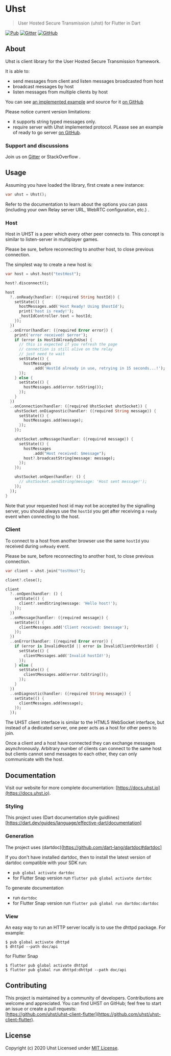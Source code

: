 # Uhst

> User Hosted Secure Transmission (uhst) for Flutter in Dart

[![Pub](https://img.shields.io/pub/v/uhst.svg)](https://pub.dartlang.org/packages/uhst)
[![Gitter](https://badges.gitter.im/uhst/community.svg)](https://gitter.im/uhst/community?utm_source=badge&utm_medium=badge&utm_campaign=pr-badge)
[![GitHub](https://img.shields.io/github/license/uhst/uhst-client-flutter)](LICENSE)

## About

Uhst is client library for the User Hosted Secure Transmission framework.

It is able to:

- send messages from client and listen messages broadcasted from host
- broadcast messages by host
- listen messages from multiple clients by host

You can see [an implemented example](http://docs.uhst.io/uhst-client-flutter/) and source for it [on GitHub](https://github.com/uhst/uhst-client-flutter/tree/next/example)

Please notice current version limitations:

- it supports string typed messages only.
- require server with Uhst implemented protocol. PLease see an example of ready to go server [on GitHub](https://github.com/uhst/uhst-server-node).

### Support and discussions

Join us on [Gitter](https://gitter.im/uhst/community?utm_source=share-link&utm_medium=link&utm_campaign=share-link) or StackOverflow .

## Usage

Assuming you have loaded the library, first create a new instance:

```dart
var uhst = Uhst();
```

Refer to the documentation to learn about the options you can pass
(including your own Relay server URL, WebRTC configuration, etc.) .

### Host

Host in UHST is a peer which every other peer connects to.
This concept is similar to listen-server in multiplayer games.

Please be sure, before reconnecting to another host, to close previous connection.

The simplest way to create a new host is:

```dart
var host = uhst.host("testHost");

host?.disconnect();

host
  ?..onReady(handler: ({required String hostId}) {
    setState(() {
      hostMessages.add('Host Ready! Using $hostId');
      print('host is ready!');
      _hostIdController.text = hostId;
    });
  })
  ..onError(handler: ({required Error error}) {
    print('error received! $error');
    if (error is HostIdAlreadyInUse) {
      // this is expected if you refresh the page
      // connection is still alive on the relay
      // just need to wait
      setState(() {
        hostMessages
            .add('HostId already in use, retrying in 15 seconds...!');
      });
    } else {
      setState(() {
        hostMessages.add(error.toString());
      });
    }
  })
  ..onConnection(handler: ({required UhstSocket uhstSocket}) {
    uhstSocket.onDiagnostic(handler: ({required String message}) {
      setState(() {
        hostMessages.add(message);
      });
    });

    uhstSocket.onMessage(handler: ({required message}) {
      setState(() {
        hostMessages
            .add("Host received: $message");
        host?.broadcastString(message: message);
      });
    });

    uhstSocket.onOpen(handler: () {
      // uhstSocket.sendString(message: 'Host sent message!');
    });
  });
}
```

Note that your requested host id may not be accepted by the signalling server,
you should always use the `hostId` you get after receiving a `ready`
event when connecting to the host.

### Client

To connect to a host from another browser use the same `hostId`
you received during `onReady` event.

Please be sure, before reconnecting to another host, to close previous connection.

```dart
var client = uhst.join("testHost");

client?.close();

client
  ?..onOpen(handler: () {
    setState(() {
      client?.sendString(message: 'Hello host!');
    });
  })
  ..onMessage(handler: ({required message}) {
    setState(() {
      clientMessages.add('Client received: $message');
    });
  })
  ..onError(handler: ({required Error error}) {
    if (error is InvalidHostId || error is InvalidClientOrHostId) {
      setState(() {
        clientMessages.add('Invalid hostId!');
      });
    } else {
      setState(() {
        clientMessages.add(error.toString());
      });
    }
  })
  ..onDiagnostic(handler: ({required String message}) {
    setState(() {
      clientMessages.add(message);
    });
  });
```

The UHST client interface is similar to the HTML5 WebSocket interface,
but instead of a dedicated server, one peer acts as a host for other peers to join.

Once a client and a host have connected they can exchange messages asynchronously.
Arbitrary number of clients can connect to the same host but clients
cannot send messages to each other, they can only communicate with the host.

## Documentation

Visit our website for more complete documentation: [https://docs.uhst.io](https://docs.uhst.io).

### Styling

This project uses (Dart documentation style guidlines)[https://dart.dev/guides/language/effective-dart/documentation]

### Generation

The project uses (dartdoc)[https://github.com/dart-lang/dartdoc#dartdoc]

If you don't have installed dartdoc, then to install the latest version of dartdoc compatible with your SDK run:

- `pub global activate dartdoc`
- for Flutter Snap version run `flutter pub global activate dartdoc`

To generate documentation

- run `dartdoc`
- for Flutter Snap version run `flutter pub global run dartdoc:dartdoc`

### View

An easy way to run an HTTP server locally is to use the dhttpd package. For example:

```shell
$ pub global activate dhttpd
$ dhttpd --path doc/api
```

for Flutter Snap

```shell
$ flutter pub global activate dhttpd
$ flutter pub global run dhttpd:dhttpd --path doc/api
```

## Contributing

This project is maintained by a community of developers. Contributions are welcome and appreciated.
You can find UHST on GitHub; feel free to start an issue or create a pull requests:<br>
[https://github.com/uhst/uhst-client-flutter](https://github.com/uhst/uhst-client-flutter).

## License

Copyright (c) 2020 Uhst
Licensed under [MIT License](LICENSE).
